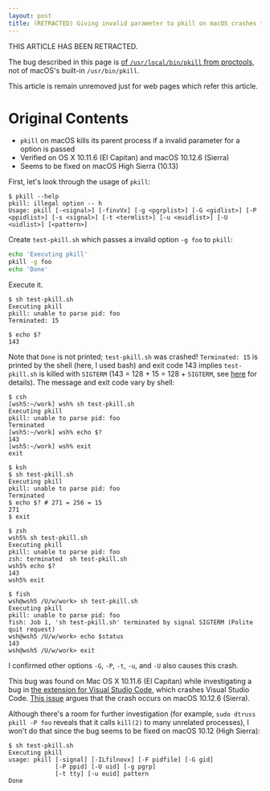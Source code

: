 ```yaml
---
layout: post
title: (RETRACTED) Giving invalid parameter to pkill on macOS crashes the parent process
---
```


THIS ARTICLE HAS BEEN RETRACTED.

The bug described in this page is [of `/usr/local/bin/pkill` from proctools](https://sourceforge.net/p/proctools/bugs/1/), not of macOS's built-in `/usr/bin/pkill`.

This article is remain unremoved just for web pages which refer this article.

# Original Contents

- `pkill` on macOS kills its parent process if a invalid parameter for a option is passed
- Verified on OS X 10.11.6 (El Capitan) and macOS 10.12.6 (Sierra)
- Seems to be fixed on macOS High Sierra (10.13)

First, let's look through the usage of `pkill`:

```
$ pkill --help
pkill: illegal option -- h
Usage: pkill [-<signal>] [-finvVx] [-g <pgrplist>] [-G <gidlist>] [-P <ppidlist>] [-s <signal>] [-t <termlist>] [-u <euidlist>] [-U <uidlist>] [<pattern>]
```

Create `test-pkill.sh` which passes a invalid option `-g foo` to `pkill`:

```bash
echo 'Executing pkill'
pkill -g foo
echo 'Done'
```

Execute it.

```
$ sh test-pkill.sh
Executing pkill
pkill: unable to parse pid: foo
Terminated: 15

$ echo $?
143
```

Note that `Done` is not printed; `test-pkill.sh` was crashed! `Terminated: 15` is printed by the shell (here, I used bash) and exit code 143 implies `test-pkill.sh` is killed with `SIGTERM` (143 = 128 + 15 = 128 + `SIGTERM`, see [here](https://unix.stackexchange.com/q/99112/231543) for details). The message and exit code vary by shell:

```
$ csh
[wsh5:~/work] wsh% sh test-pkill.sh
Executing pkill
pkill: unable to parse pid: foo
Terminated
[wsh5:~/work] wsh% echo $?
143
[wsh5:~/work] wsh% exit
exit

$ ksh
$ sh test-pkill.sh
Executing pkill
pkill: unable to parse pid: foo
Terminated
$ echo $? # 271 = 256 = 15
271
$ exit

$ zsh
wsh5% sh test-pkill.sh
Executing pkill
pkill: unable to parse pid: foo
zsh: terminated  sh test-pkill.sh
wsh5% echo $?
143
wsh5% exit

$ fish
wsh@wsh5 /U/w/work> sh test-pkill.sh
Executing pkill
pkill: unable to parse pid: foo
fish: Job 1, 'sh test-pkill.sh' terminated by signal SIGTERM (Polite quit request)
wsh@wsh5 /U/w/work> echo $status
143
wsh@wsh5 /U/w/work> exit
```

I confirmed other options `-G`, `-P`, `-t`, `-u`, and `-U` also causes this crash.

This bug was found on Mac OS X 10.11.6 (El Capitan) while investigating a bug in [the extension for Visual Studio Code](https://github.com/rogalmic/vscode-bash-debug), which crashes Visual Studio Code. [This issue](https://github.com/rogalmic/vscode-bash-debug/issues/38) argues that the crash occurs on macOS 10.12.6 (Sierra).

Although there's a room for further investigation (for example, `sudo dtruss pkill -P foo` reveals that it calls `kill(2)` to many unrelated processes), I won't do that since the bug seems to be fixed on macOS 10.12 (High Sierra):

```
$ sh test-pkill.sh
Executing pkill
usage: pkill [-signal] [-ILfilnovx] [-F pidfile] [-G gid]
             [-P ppid] [-U uid] [-g pgrp]
             [-t tty] [-u euid] pattern
Done
```
